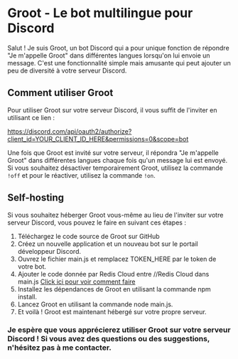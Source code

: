 # Groot - Le bot multilingue pour Discord
Salut ! Je suis Groot, un bot Discord qui a pour unique fonction de répondre "Je m'appelle Groot" dans différentes langues lorsqu'on lui envoie un message. C'est une fonctionnalité simple mais amusante qui peut ajouter un peu de diversité à votre serveur Discord.

## Comment utiliser Groot
Pour utiliser Groot sur votre serveur Discord, il vous suffit de l'inviter en utilisant ce lien :

https://discord.com/api/oauth2/authorize?client_id=YOUR_CLIENT_ID_HERE&permissions=0&scope=bot

Une fois que Groot est invité sur votre serveur, il répondra "Je m'appelle Groot" dans différentes langues chaque fois qu'un message lui est envoyé. Si vous souhaitez désactiver temporairement Groot, utilisez la commande `!off` et pour le réactiver, utilisez la commande `!on`.

## Self-hosting
Si vous souhaitez héberger Groot vous-même au lieu de l'inviter sur votre serveur Discord, vous pouvez le faire en suivant ces étapes :

1. Téléchargez le code source de Groot sur GitHub
2. Créez un nouvelle application et un nouveau bot sur le portail développeur Discord.
3. Ouvrez le fichier main.js et remplacez TOKEN_HERE par le token de votre bot.
4. Ajouter le code donnée par Redis Cloud entre //Redis Cloud dans main.js [Click ici pour voir comment faire](https://github.com/AnonymeDuScript/groot/wiki/Redis)
5. Installez les dépendances de Groot en utilisant la commande npm install.
6. Lancez Groot en utilisant la commande node main.js.
7. Et voilà ! Groot est maintenant hébergé sur votre propre serveur.

### Je espère que vous apprécierez utiliser Groot sur votre serveur Discord ! Si vous avez des questions ou des suggestions, n'hésitez pas à me contacter.
